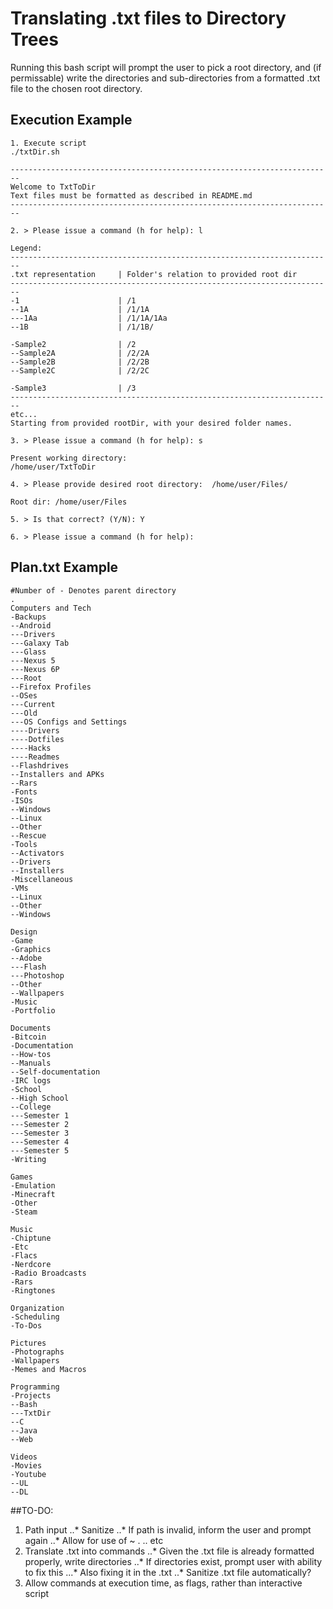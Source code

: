 # Translating .txt files to Directory Trees

Running this bash script will prompt the user to pick a root directory, and (if permissable) write the directories and sub-directories from a formatted .txt file to the chosen root directory.

## Execution Example

```
1. Execute script
./txtDir.sh

------------------------------------------------------------------------
Welcome to TxtToDir
Text files must be formatted as described in README.md
------------------------------------------------------------------------

2. > Please issue a command (h for help): l

Legend:
------------------------------------------------------------------------
.txt representation		| Folder's relation to provided root dir
------------------------------------------------------------------------
-1						| /1
--1A					| /1/1A
---1Aa					| /1/1A/1Aa
--1B					| /1/1B/

-Sample2				| /2
--Sample2A				| /2/2A
--Sample2B				| /2/2B
--Sample2C				| /2/2C

-Sample3				| /3
------------------------------------------------------------------------
etc...
Starting from provided rootDir, with your desired folder names.

3. > Please issue a command (h for help): s

Present working directory:
/home/user/TxtToDir 

4. > Please provide desired root directory:  /home/user/Files/

Root dir: /home/user/Files

5. > Is that correct? (Y/N): Y

6. > Please issue a command (h for help): 

```

## Plan.txt Example
```
#Number of - Denotes parent directory
.
Computers and Tech
-Backups
--Android
---Drivers
---Galaxy Tab
---Glass
---Nexus 5
---Nexus 6P
---Root
--Firefox Profiles
--OSes
---Current
---Old
---OS Configs and Settings
----Drivers
----Dotfiles
----Hacks
----Readmes
--Flashdrives
--Installers and APKs
--Rars
-Fonts
-ISOs
--Windows
--Linux
--Other
--Rescue
-Tools
--Activators
--Drivers
--Installers
-Miscellaneous
-VMs
--Linux
--Other
--Windows

Design
-Game
-Graphics
--Adobe
---Flash
---Photoshop
--Other
--Wallpapers
-Music
-Portfolio

Documents
-Bitcoin
-Documentation
--How-tos
--Manuals
--Self-documentation
-IRC logs
-School
--High School
--College
---Semester 1
---Semester 2
---Semester 3
---Semester 4
---Semester 5
-Writing

Games
-Emulation
-Minecraft
-Other
-Steam

Music
-Chiptune
-Etc
-Flacs
-Nerdcore
-Radio Broadcasts
-Rars
-Ringtones

Organization
-Scheduling
-To-Dos

Pictures
-Photographs
-Wallpapers
-Memes and Macros

Programming
-Projects
--Bash
---TxtDir
--C
--Java
--Web

Videos
-Movies
-Youtube
--UL
--DL
```
##TO-DO:
1. Path input
..* Sanitize
..* If path is invalid, inform the user and prompt again
..* Allow for use of ~ . .. etc
2. Translate .txt into commands
..* Given the .txt file is already formatted properly, write directories
..* If directories exist, prompt user with ability to fix this
...* Also fixing it in the .txt
..* Sanitize .txt file automatically?
3. Allow commands at execution time, as flags, rather than interactive script
